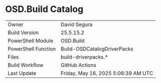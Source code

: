 ﻿# OSD.Build Catalog

| | |
|-|-|
| Owner | David Segura |
| Build Version | 25.5.15.2 |
| PowerShell Module | OSD.Build |
| PowerShell Function | Build-OSDCatalogDriverPacks |
| Files | build-driverpacks.* |
| Build Workflow | GitHub Actions |
| Last Update | Friday, May 16, 2025 5:06:39 AM UTC |
